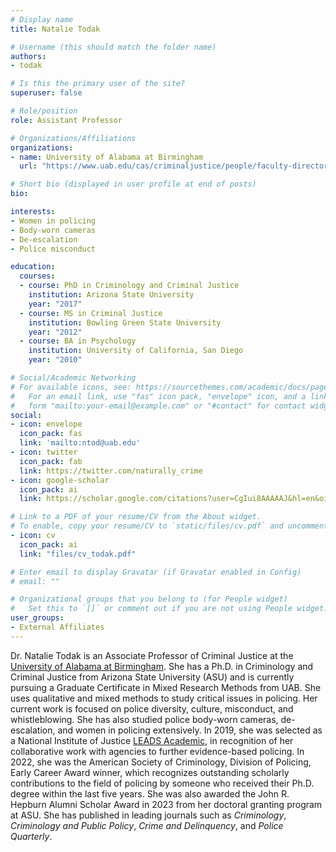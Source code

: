 ```yaml
---
# Display name
title: Natalie Todak

# Username (this should match the folder name)
authors:
- todak

# Is this the primary user of the site?
superuser: false

# Role/position
role: Assistant Professor

# Organizations/Affiliations
organizations:
- name: University of Alabama at Birmingham
  url: "https://www.uab.edu/cas/criminaljustice/people/faculty-directory/natalie-todak"

# Short bio (displayed in user profile at end of posts)
bio: 

interests:
- Women in policing
- Body-worn cameras
- De-escalation
- Police misconduct

education:
  courses:
  - course: PhD in Criminology and Criminal Justice
    institution: Arizona State University
    year: "2017"
  - course: MS in Criminal Justice
    institution: Bowling Green State University
    year: "2012"
  - course: BA in Psychology
    institution: University of California, San Diego
    year: "2010"

# Social/Academic Networking
# For available icons, see: https://sourcethemes.com/academic/docs/page-builder/#icons
#   For an email link, use "fas" icon pack, "envelope" icon, and a link in the
#   form "mailto:your-email@example.com" or "#contact" for contact widget.
social:
- icon: envelope
  icon_pack: fas
  link: 'mailto:ntod@uab.edu'
- icon: twitter
  icon_pack: fab
  link: https://twitter.com/naturally_crime
- icon: google-scholar
  icon_pack: ai
  link: https://scholar.google.com/citations?user=CgIui8AAAAAJ&hl=en&oi=ao

# Link to a PDF of your resume/CV from the About widget.
# To enable, copy your resume/CV to `static/files/cv.pdf` and uncomment the lines below.
- icon: cv
  icon_pack: ai
  link: "files/cv_todak.pdf"

# Enter email to display Gravatar (if Gravatar enabled in Config)
# email: ""

# Organizational groups that you belong to (for People widget)
#   Set this to `[]` or comment out if you are not using People widget.
user_groups:
- External Affiliates
---
```


Dr. Natalie Todak is an Associate Professor of Criminal Justice at the [University of Alabama at Birmingham](https://www.uab.edu/cas/criminaljustice/). She has a Ph.D. in Criminology and Criminal Justice from Arizona State University (ASU) and is currently pursuing a Graduate Certificate in Mixed Research Methods from UAB. She uses qualitative and mixed methods to study critical issues in policing. Her current work is focused on police diversity, culture, misconduct, and whistleblowing. She has also studied police body-worn cameras, de-escalation, and women in policing extensively. In 2019, she was selected as a National Institute of Justice [LEADS Academic](https://nij.ojp.gov/funding/leads-scholar-biographies), in recognition of her collaborative work with agencies to further evidence-based policing. In 2022, she was the American Society of Criminology, Division of Policing, Early Career Award winner, which recognizes outstanding scholarly contributions to the field of policing by someone who received their Ph.D. degree within the last five years. She was also awarded the John R. Hepburn Alumni Scholar Award in 2023 from her doctoral granting program at ASU. She has published in leading journals such as *Criminology*, *Criminology and Public Policy*, *Crime and Delinquency*, and *Police Quarterly*.

